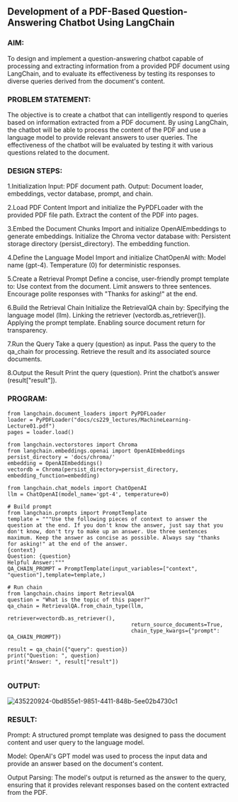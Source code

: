 ## Development of a PDF-Based Question-Answering Chatbot Using LangChain

### AIM:
To design and implement a question-answering chatbot capable of processing and extracting information from a provided PDF document using LangChain, and to evaluate its effectiveness by testing its responses to diverse queries derived from the document's content.

### PROBLEM STATEMENT:
The objective is to create a chatbot that can intelligently respond to queries based on information extracted from a PDF document. By using LangChain, the chatbot will be able to process the content of the PDF and use a language model to provide relevant answers to user queries. The effectiveness of the chatbot will be evaluated by testing it with various questions related to the document.
### DESIGN STEPS:

1.Initialization Input: PDF document path. Output: Document loader, embeddings, vector database, prompt, and chain.

2.Load PDF Content Import and initialize the PyPDFLoader with the provided PDF file path. Extract the content of the PDF into pages.

3.Embed the Document Chunks Import and initialize OpenAIEmbeddings to generate embeddings. Initialize the Chroma vector database with: Persistent storage directory (persist_directory). The embedding function.

4.Define the Language Model Import and initialize ChatOpenAI with: Model name (gpt-4). Temperature (0) for deterministic responses.

5.Create a Retrieval Prompt Define a concise, user-friendly prompt template to: Use context from the document. Limit answers to three sentences. Encourage polite responses with "Thanks for asking!" at the end.

6.Build the Retrieval Chain Initialize the RetrievalQA chain by: Specifying the language model (llm). Linking the retriever (vectordb.as_retriever()). Applying the prompt template. Enabling source document return for transparency.

7.Run the Query Take a query (question) as input. Pass the query to the qa_chain for processing. Retrieve the result and its associated source documents.

8.Output the Result Print the query (question). Print the chatbot’s answer (result["result"]).

### PROGRAM:
```
from langchain.document_loaders import PyPDFLoader
loader = PyPDFLoader("docs/cs229_lectures/MachineLearning-Lecture01.pdf")
pages = loader.load()

from langchain.vectorstores import Chroma
from langchain.embeddings.openai import OpenAIEmbeddings
persist_directory = 'docs/chroma/'
embedding = OpenAIEmbeddings()
vectordb = Chroma(persist_directory=persist_directory, embedding_function=embedding)

from langchain.chat_models import ChatOpenAI
llm = ChatOpenAI(model_name='gpt-4', temperature=0)

# Build prompt
from langchain.prompts import PromptTemplate
template = """Use the following pieces of context to answer the question at the end. If you don't know the answer, just say that you don't know, don't try to make up an answer. Use three sentences maximum. Keep the answer as concise as possible. Always say "thanks for asking!" at the end of the answer. 
{context}
Question: {question}
Helpful Answer:"""
QA_CHAIN_PROMPT = PromptTemplate(input_variables=["context", "question"],template=template,)

# Run chain
from langchain.chains import RetrievalQA
question = "What is the topic of this paper?"
qa_chain = RetrievalQA.from_chain_type(llm,
                                       retriever=vectordb.as_retriever(),
                                       return_source_documents=True,
                                       chain_type_kwargs={"prompt": QA_CHAIN_PROMPT})

result = qa_chain({"query": question})
print("Question: ", question)
print("Answer: ", result["result"])


```
### OUTPUT:
![435220924-0bd855e1-9851-4411-848b-5ee02b4730c1](https://github.com/user-attachments/assets/1efb2ea0-6925-4fc1-8c1a-b33fa79d7aac)

### RESULT:
Prompt: A structured prompt template was designed to pass the document content and user query to the language model.

Model: OpenAI's GPT model was used to process the input data and provide an answer based on the document's content. 

Output Parsing: The model's output is returned as the answer to the query, ensuring that it provides relevant responses based on the content extracted from the PDF.
